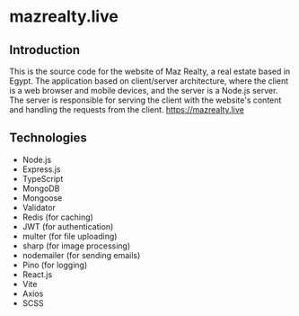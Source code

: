 # mazrealty.live

## Introduction

This is the source code for the website of Maz Realty, a real estate based in Egypt. The application based on client/server architecture, where the client is a web browser and mobile devices, and the server is a Node.js server. The server is responsible for serving the client with the website's content and handling the requests from the client. <https://mazrealty.live>

## Technologies

- Node.js
- Express.js
- TypeScript
- MongoDB
- Mongoose
- Validator
- Redis (for caching)
- JWT (for authentication)
- multer (for file uploading)
- sharp (for image processing)
- nodemailer (for sending emails)
- Pino (for logging)
- React.js
- Vite
- Axios
- SCSS
